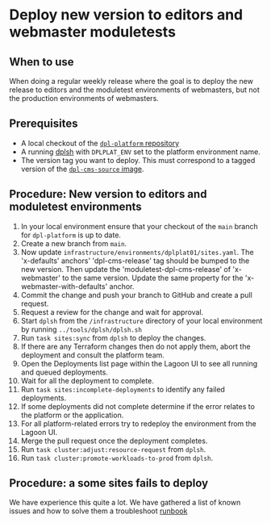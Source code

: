 # Deploy new version to editors and webmaster moduletests

## When to use

When doing a regular weekly release where the goal is to deploy the
new release to editors and the moduletest environments of webmasters, but not
the production environments of webmasters.

## Prerequisites

* A local checkout of the [`dpl-platform` repository](https://github.com/danskernesdigitalebibliotek/dpl-platform)
* A running [dplsh](using-dplsh.md) with `DPLPLAT_ENV` set to the platform
  environment name.
* The version tag you want to deploy. This must correspond to a
  tagged version of the [`dpl-cms-source` image](https://github.com/danskernesdigitalebibliotek/dpl-cms/pkgs/container/dpl-cms-source).

## Procedure: New version to editors and moduletest environments

1. In your local environment ensure that your checkout of the `main`
   branch for `dpl-platform` is up to date.
2. Create a new branch from `main`.
3. Now update `infrastructure/environments/dplplat01/sites.yaml`. The
    'x-defaults' anchors' 'dpl-cms-release' tag should be bumped to
    the new version. Then update the 'moduletest-dpl-cms-release' of
    'x-webmaster' to the same version. Update the same property for
    the 'x-webmaster-with-defaults' anchor.
4. Commit the change and push your branch to GitHub and create a pull
   request.
5. Request a review for the change and wait for approval.
6. Start `dplsh` from the `/infrastructure` directory of your local
   environment by running `../tools/dplsh/dplsh.sh`
7. Run `task sites:sync` from `dplsh` to deploy the changes.
8. If there are any Terraform changes then do not apply them, abort
   the deployment and consult the platform team.
9. Open the Deployments list page within the Lagoon UI to see all
   running and queued deployments.
10. Wait for all the deployment to complete.
11. Run `task sites:incomplete-deployments` to identify any failed
    deployments.
12. If some deployments did not complete determine if the error
    relates to the platform or the application.
13. For all platform-related errors try to redeploy the environment
    from the Lagoon UI.
14. Merge the pull request once the deployment completes.
15. Run `task cluster:adjust:resource-request` from `dplsh`.
16. Run `task cluster:promote-workloads-to-prod` from `dplsh`.

## Procedure: a some sites fails to deploy

We have experience this quite a lot. We have gathered a list of known
issues and how to solve them a troubleshoot [runbook](troubleshoot-release-deployment.md)
